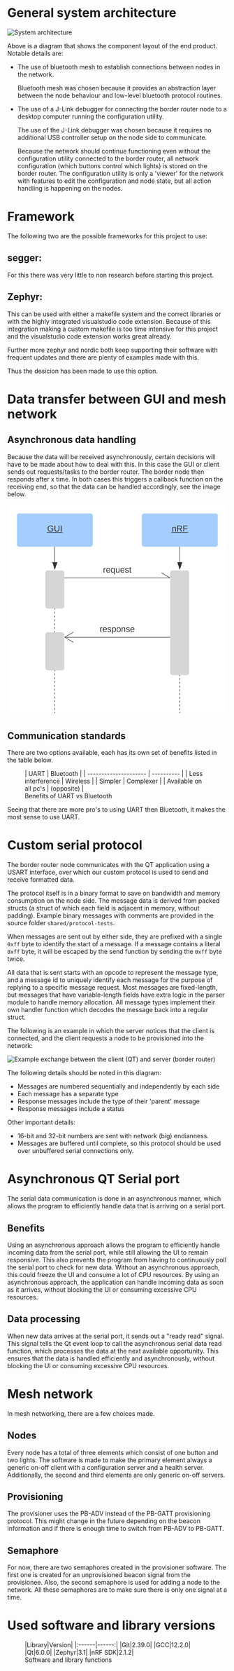 # General system architecture

![System architecture](img/fig-architecture.svg)

Above is a diagram that shows the component layout of the end product. Notable
details are:

- The use of bluetooth mesh to establish connections between nodes in the
  network.
  
  Bluetooth mesh was chosen because it provides an abstraction layer between
  the node behaviour and low-level bluetooth protocol routines.
- The use of a J-Link debugger for connecting the border router node to a
  desktop computer running the configuration utility.
  
  The use of the J-Link debugger was chosen because it requires no additional
  USB controller setup on the node side to communicate.
  
  Because the network should continue functioning even without the
  configuration utility connected to the border router, all network
  configuration (which buttons control which lights) is stored on the border
  router. The configuration utility is only a 'viewer' for the network with
  features to edit the configuration and node state, but all action handling is
  happening on the nodes.


# Framework

The following two are the possible frameworks for this project to use:

## segger:

For this there was very little to non research before starting this project.

## Zephyr:

This can be used with either a makefile system and the correct libraries or with the highly integrated visualstudio code extension. Because of this integration making a custom makefile is too time intensive for this project and the visualstudio code extension works great already.

Further more zephyr and nordic both keep supporting their software with frequent updates and there are plenty of examples made with this.

Thus the desicion has been made to use this option.



# Data transfer between GUI and mesh network

## Asynchronous data handling

Because the data will be received asynchronously, certain decisions will have to be made about how to deal with this. In this case the GUI or client sends out requests/tasks to the border router. The border node then responds after x time. In both cases this triggers a callback function on the receiving end, so that the data can be handled accordingly, see the image below.

![img](img/fig-AsyncCommunication.svg)

## Communication standards

There are two options available, each has its own set of benefits listed in the table below.

<figure>
| UART                  | Bluetooth  |
| --------------------- | ---------- |
| Less interference     | Wireless   |
| Simpler               | Complexer  |
| Available on all pc's | (opposite) | 
<figcaption>Benefits of UART vs Bluetooth</figcaption>
</figure>
Seeing that there are more pro's to using UART then Bluetooth, it makes the most sense to use UART.

# Custom serial protocol

The border router node communicates with the QT application using a USART
interface, over which our custom protocol is used to send and receive formatted
data.

The protocol itself is in a binary format to save on bandwidth and memory
consumption on the node side. The message data is derived from packed structs
(a struct of which each field is adjacent in memory, without padding). Example
binary messages with comments are provided in the source folder
`shared/protocol-tests`.

When messages are sent out by either side, they are prefixed with a single
`0xff` byte to identify the start of a message. If a message contains a literal
`0xff` byte, it will be escaped by the send function by sending the `0xff` byte
twice.

All data that is sent starts with an opcode to represent the message type, and
a message id to uniquely identify each message for the purpose of replying to a
specific message request. Most messages are fixed-length, but messages that
have variable-length fields have extra logic in the parser module to handle
memory allocation. All message types implement their own handler function which
decodes the message back into a regular struct.

The following is an example in which the server notices that the client is
connected, and the client requests a node to be provisioned into the network:

![Example exchange between the client (QT) and server (border
router)](img/fig-protocol.svg)

The following details should be noted in this diagram:

- Messages are numbered sequentially and independently by each side
- Each message has a separate type
- Response messages include the type of their 'parent' message
- Response messages include a status

Other important details:

- 16-bit and 32-bit numbers are sent with network (big) endianness.
- Messages are buffered until complete, so this protocol should be used over
  unbuffered serial connections only.

# Asynchronous QT Serial port

The serial data communication is done in an asynchronous manner, which allows the program to efficiently handle data that is arriving on a serial port.

## Benefits

Using an asynchronous approach allows the program to efficiently handle incoming data from the serial port, while still allowing the UI to remain responsive. This also prevents the program from having to continuously poll the serial port to check for new data. Without an asynchronous approach, this could freeze the UI and consume a lot of CPU resources. By using an asynchronous approach, the application can handle incoming data as soon as it arrives, without blocking the UI or consuming excessive CPU resources.

## Data processing

When new data arrives at the serial port, it sends out a "ready read" signal. This signal tells the Qt event loop to call the asynchronous serial data read function, which processes the data at the next available opportunity. This ensures that the data is handled efficiently and asynchronously, without blocking the UI or consuming excessive CPU resources.

# Mesh network

In mesh networking, there are a few choices made. 

## Nodes

Every node has a total of three elements which consist of one button and two lights. The software is made to make the primary element always a generic on-off client with a configuration server and a health server. Additionally, the second and third elements are only generic on-off servers. 

## Provisioning

The provisioner uses the PB-ADV instead of the PB-GATT provisioning protocol. This might change in the future depending on the beacon information and if there is enough time to switch from PB-ADV to PB-GATT.

## Semaphore

For now, there are two semaphores created in the provisioner software. The first one is created for an unprovisioned beacon signal from the provisionee. Also, the second semaphore is used for adding a node to the network. All these semaphores are to make sure there is only one signal at a time.

# Used software and library versions

<figure>
|Library|Version|
|:------|------:|
|Git|2.39.0|
|GCC|12.2.0|
|Qt|6.0.0|
|Zephyr|3.1|
|nRF SDK|2.1.2|
<figcaption>Software and library functions</figcaption>
</figure>
